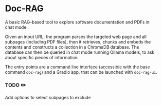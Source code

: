 # Doc-RAG

A basic RAG-based tool to explore software documentation and PDFs in chat mode.

Given an input URL, the program parses the targeted web page and all subpages (including PDF files), then it retrieves, chunks and embeds the contents and constructs a collection in a ChromaDB database. The database can then be queried in chat mode running Ollama models, to ask about specific pieces of information.

The entry points are a command line interface (accessible with the base command `doc-rag`) and a Gradio app, that can be launched with `doc-rag-ui`.

### TODO ✏️

Add options to select subpages to exclude